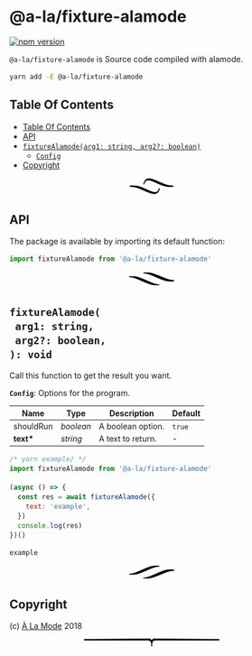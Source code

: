 # @a-la/fixture-alamode

[![npm version](https://badge.fury.io/js/@a-la/fixture-alamode.svg)](https://npmjs.org/package/@a-la/fixture-alamode)

`@a-la/fixture-alamode` is Source code compiled with alamode.

```sh
yarn add -E @a-la/fixture-alamode
```

## Table Of Contents

- [Table Of Contents](#table-of-contents)
- [API](#api)
- [`fixtureAlamode(arg1: string, arg2?: boolean)`](#mynewpackagearg1-stringarg2-boolean-void)
  * [`Config`](#type-config)
- [Copyright](#copyright)

<p align="center"><a href="#table-of-contents"><img src=".documentary/section-breaks/0.svg?sanitize=true"></a></p>

## API

The package is available by importing its default function:

```js
import fixtureAlamode from '@a-la/fixture-alamode'
```

<p align="center"><a href="#table-of-contents"><img src=".documentary/section-breaks/1.svg?sanitize=true"></a></p>

## `fixtureAlamode(`<br/>&nbsp;&nbsp;`arg1: string,`<br/>&nbsp;&nbsp;`arg2?: boolean,`<br/>`): void`

Call this function to get the result you want.

__<a name="type-config">`Config`</a>__: Options for the program.

|   Name    |   Type    |    Description    | Default |
| --------- | --------- | ----------------- | ------- |
| shouldRun | _boolean_ | A boolean option. | `true`  |
| __text*__ | _string_  | A text to return. | -       |

```js
/* yarn example/ */
import fixtureAlamode from '@a-la/fixture-alamode'

(async () => {
  const res = await fixtureAlamode({
    text: 'example',
  })
  console.log(res)
})()
```
```
example
```

<p align="center"><a href="#table-of-contents"><img src=".documentary/section-breaks/2.svg?sanitize=true"></a></p>

## Copyright

(c) [À La Mode][1] 2018

[1]: https://alamode.cc

<p align="center"><a href="#table-of-contents"><img src=".documentary/section-breaks/-1.svg?sanitize=true"></a></p>